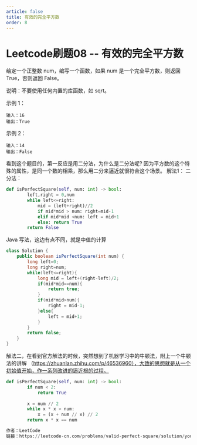 ```yaml
---
article: false
title: 有效的完全平方数
order: 8
---
```


# Leetcode刷题08 -- 有效的完全平方数
给定一个正整数 num，编写一个函数，如果 num 是一个完全平方数，则返回 True，否则返回 False。

说明：不要使用任何内置的库函数，如  sqrt。

示例 1：
```
输入：16
输出：True
```
示例 2：
```
输入：14
输出：False
```
看到这个题目的，第一反应是用二分法，为什么是二分法呢? 因为平方数的这个特殊的属性，是同一个数的相乘，那么用二分来逼近就很符合这个场景。
解法1： 二分法：
```Python
def isPerfectSquare(self, num: int) -> bool:
        left,right = 0,num
        while left<=right:
            mid = (left+right)//2
            if mid*mid > num: right=mid-1
            elif mid*mid <num: left = mid+1
            else: return True
        return False
```
Java 写法，这边有点不同，就是中值的计算
```Java
class Solution {
    public boolean isPerfectSquare(int num) {
        long left=0;
        long right=num;
        while(left<=right){
            long mid = left+(right-left)/2;
            if(mid*mid==num){
                return true;
            }
            if(mid*mid>num){
                right = mid-1;
            }else{
                left = mid+1;
            }
        }
        return false;
    }
}
```

解法二，在看到官方解法的时候，突然想到了机器学习中的牛顿法，附上一个牛顿法的讲解 （https://zhuanlan.zhihu.com/p/46536960），大致的思想就是从一个初始值开始，作一系列改进的逼近根的过程。
```python
def isPerfectSquare(self, num: int) -> bool:
        if num < 2:
            return True
        
        x = num // 2
        while x * x > num:
            x = (x + num // x) // 2
        return x * x == num

作者：LeetCode
链接：https://leetcode-cn.com/problems/valid-perfect-square/solution/you-xiao-de-wan-quan-ping-fang-shu-by-leetcode/
```
